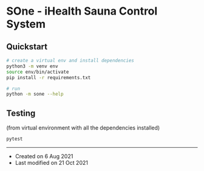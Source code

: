 # SOne - iHealth Sauna Control System


## Quickstart

```sh
# create a virtual env and install dependencies
python3 -m venv env
source env/bin/activate
pip install -r requirements.txt

# run
python -m sone --help
```


## Testing

(from virtual environment with all the dependencies installed)

```sh
pytest
```

---

* Created on 6 Aug 2021
* Last modified on 21 Oct 2021
